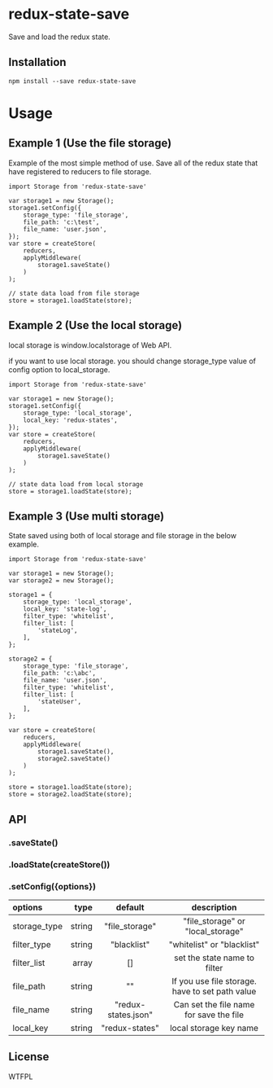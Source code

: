 # redux-state-save

Save and load the redux state.


## Installation

```
npm install --save redux-state-save
```


# Usage

## Example 1 (Use the file storage)
Example of the most simple method of use. Save all of the redux state that have registered to reducers to file storage.

```
import Storage from 'redux-state-save'

var storage1 = new Storage();
storage1.setConfig({
    storage_type: 'file_storage',
    file_path: 'c:\test',
    file_name: 'user.json',
});
var store = createStore(
    reducers,
    applyMiddleware(
        storage1.saveState()
    )
);

// state data load from file storage
store = storage1.loadState(store);
```

## Example 2 (Use the local storage)
local storage is window.localstorage of Web API.

if you want to use local storage. you should change storage_type value of config option to local_storage.


```
import Storage from 'redux-state-save'

var storage1 = new Storage();
storage1.setConfig({
    storage_type: 'local_storage',
    local_key: 'redux-states',
});
var store = createStore(
    reducers,
    applyMiddleware(
        storage1.saveState()
    )
);

// state data load from local storage
store = storage1.loadState(store);
```

## Example 3  (Use multi storage)
State saved using both of local storage and file storage in the below example.

```
import Storage from 'redux-state-save'

var storage1 = new Storage();
var storage2 = new Storage();

storage1 = {
    storage_type: 'local_storage',
    local_key: 'state-log',
    filter_type: 'whitelist',
    filter_list: [
        'stateLog',
    ],
};

storage2 = {
    storage_type: 'file_storage',
    file_path: 'c:\abc',
    file_name: 'user.json',
    filter_type: 'whitelist',
    filter_list: [
        'stateUser',
    ],
};

var store = createStore(
    reducers,
    applyMiddleware(
        storage1.saveState(),
        storage2.saveState()
    )
);

store = storage1.loadState(store);
store = storage2.loadState(store);
```
## API

### .saveState()


### .loadState(createStore())


### .setConfig({options})
|   options  |    type    |      default       |   description   |
|:-----------|-----------:|:------------------:|:---------------:|
|storage_type|   string   |      "file_storage"       |   "file_storage" or "local_storage"   |
| filter_type|   string   |    "blacklist"     |   "whitelist" or "blacklist"   |
| filter_list|   array    |        []          |   set the state name to filter   |
| file_path  |   string   |        ""          |   If you use file storage. have to set path value   |
| file_name  |   string   |"redux-states.json" |   Can set the file name for save the file   |
| local_key  |   string   |   "redux-states"   |   local storage key name   |


## License

WTFPL